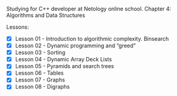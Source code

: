 Studying for C++ developer at Netology online school. 
Chapter 4: Algorithms and Data Structures

Lessons:
- [x] Lesson 01 - Introduction to algorithmic complexity. Binsearch
- [x] Lesson 02 - Dynamic programming and “greed”
- [x] Lesson 03 - Sorting
- [x] Lesson 04 - Dynamic Array Deck Lists
- [x] Lesson 05 - Pyramids and search trees
- [x] Lesson 06 - Tables
- [x] Lesson 07 - Graphs
- [x] Lesson 08 - Digraphs
